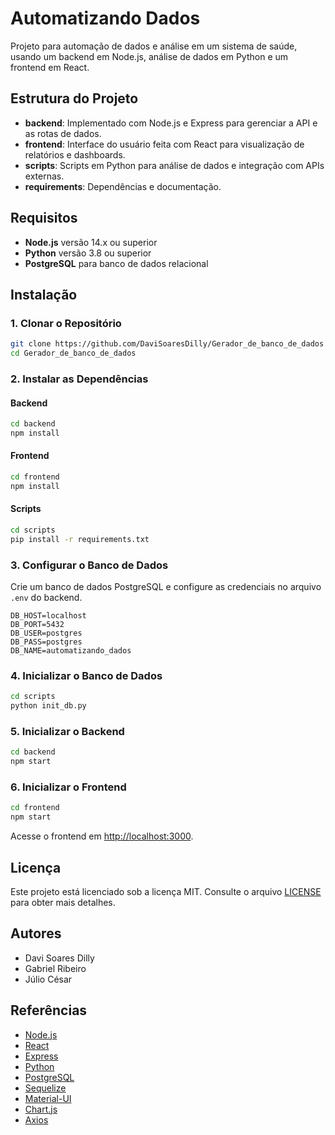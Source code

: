# Automatizando Dados

Projeto para automação de dados e análise em um sistema de saúde, usando um backend em Node.js, análise de dados em Python e um frontend em React.

## Estrutura do Projeto

- **backend**: Implementado com Node.js e Express para gerenciar a API e as rotas de dados.
- **frontend**: Interface do usuário feita com React para visualização de relatórios e dashboards.
- **scripts**: Scripts em Python para análise de dados e integração com APIs externas.
- **requirements**: Dependências e documentação.

## Requisitos

- **Node.js** versão 14.x ou superior
- **Python** versão 3.8 ou superior
- **PostgreSQL** para banco de dados relacional

## Instalação

### 1. Clonar o Repositório

```bash
git clone https://github.com/DaviSoaresDilly/Gerador_de_banco_de_dados
cd Gerador_de_banco_de_dados
```

### 2. Instalar as Dependências

#### Backend

```bash
cd backend
npm install
```

#### Frontend

```bash
cd frontend
npm install
```

#### Scripts

```bash
cd scripts
pip install -r requirements.txt
```

### 3. Configurar o Banco de Dados

Crie um banco de dados PostgreSQL e configure as credenciais no arquivo `.env` do backend.

```env
DB_HOST=localhost
DB_PORT=5432
DB_USER=postgres
DB_PASS=postgres
DB_NAME=automatizando_dados
```

### 4. Inicializar o Banco de Dados

```bash
cd scripts
python init_db.py
```

### 5. Inicializar o Backend

```bash
cd backend
npm start
```

### 6. Inicializar o Frontend

```bash
cd frontend
npm start
```

Acesse o frontend em [http://localhost:3000](http://localhost:3000).

## Licença

Este projeto está licenciado sob a licença MIT. Consulte o arquivo [LICENSE](LICENSE) para obter mais detalhes.

## Autores

- Davi Soares Dilly
- Gabriel Ribeiro
- Júlio César

## Referências

- [Node.js](https://nodejs.org/)
- [React](https://reactjs.org/)
- [Express](https://expressjs.com/)
- [Python](https://www.python.org/)
- [PostgreSQL](https://www.postgresql.org/)
- [Sequelize](https://sequelize.org/)
- [Material-UI](https://material-ui.com/)
- [Chart.js](https://www.chartjs.org/)
- [Axios](https://www.npmjs.com/package/axios)

```

```
